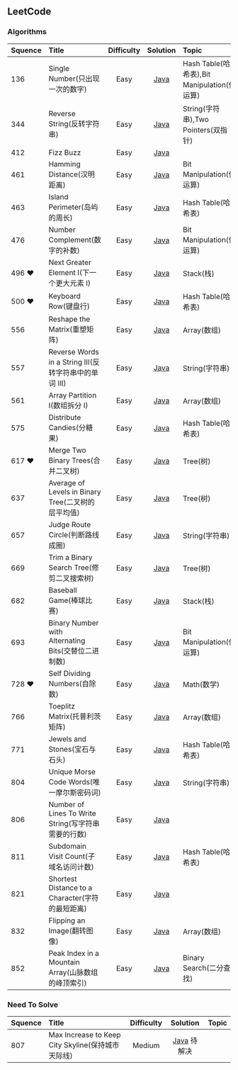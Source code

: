 ## LeetCode

### Algorithms

Squence | Title | Difficulty | Solution | Topic
:---|:---|:---:|:---:|:---
136 | Single Number(只出现一次的数字) | Easy | [Java](https://github.com/leoqin0816/leetcode/blob/master/Algorithms/Java/BitManipulation/136.SingleNumber.java) | Hash Table(哈希表),Bit Manipulation(位运算)
344 | Reverse String(反转字符串) | Easy | [Java](https://github.com/leoqin0816/leetcode/blob/master/Algorithms/Java/String/344.ReverseString.java) | String(字符串),Two Pointers(双指针)
412 | Fizz Buzz | Easy | [Java](https://github.com/leoqin0816/leetcode/blob/master/Algorithms/Java/Others/412.FizzBuzz.java) | 
461 | Hamming Distance(汉明距离) | Easy | [Java](https://github.com/leoqin0816/leetcode/blob/master/Algorithms/Java/BitManipulation/461.HammingDistance.java) | Bit Manipulation(位运算)
463 | Island Perimeter(岛屿的周长) | Easy | [Java](https://github.com/leoqin0816/leetcode/blob/master/Algorithms/Java/HashTable/463.IslandPerimeter.java) | Hash Table(哈希表)
476 | Number Complement(数字的补数) | Easy | [Java](https://github.com/leoqin0816/leetcode/blob/master/Algorithms/Java/BitManipulation/476.NumberComplement.java) | Bit Manipulation(位运算)
496 ❤ | Next Greater Element I(下一个更大元素 I) | Easy | [Java](https://github.com/leoqin0816/leetcode/blob/master/Algorithms/Java/Stack/496.NextGreaterElementI.java) | Stack(栈)
500 ❤ | Keyboard Row(键盘行) | Easy | [Java](https://github.com/leoqin0816/leetcode/blob/master/Algorithms/Java/HashTable/500.KeyboardRow.java) | Hash Table(哈希表)
556 | Reshape the Matrix(重塑矩阵) | Easy | [Java](https://github.com/leoqin0816/leetcode/blob/master/Algorithms/Java/Array/566.ReshapeTheMatrix.java) | Array(数组)
557 | Reverse Words in a String III(反转字符串中的单词 III) | Easy | [Java](https://github.com/leoqin0816/leetcode/blob/master/Algorithms/Java/String/557.ReverseWordsInAStringIII.java) | String(字符串)
561 | Array Partition I(数组拆分 I) | Easy | [Java](https://github.com/leoqin0816/leetcode/blob/master/Algorithms/Java/Array/561.ArrayPartitionI.java) | Array(数组)
575 | Distribute Candies(分糖果) | Easy | [Java](https://github.com/leoqin0816/leetcode/blob/master/Algorithms/Java/HashTable/575.DistributeCandies.java) | Hash Table(哈希表)
617 ❤ | Merge Two Binary Trees(合并二叉树) | Easy | [Java](https://github.com/leoqin0816/leetcode/blob/master/Algorithms/Java/Tree/617.MergeTwoBinaryTrees.java) | Tree(树)
637 | Average of Levels in Binary Tree(二叉树的层平均值) | Easy | [Java](https://github.com/leoqin0816/leetcode/blob/master/Algorithms/Java/Tree/637.AverageOfLevelsInBinaryTree.java) | Tree(树)
657 | Judge Route Circle(判断路线成圈) | Easy | [Java](https://github.com/leoqin0816/leetcode/blob/master/Algorithms/Java/String/657.JudgeRouteCircle.java) | String(字符串)
669 | Trim a Binary Search Tree(修剪二叉搜索树) | Easy | [Java](https://github.com/leoqin0816/leetcode/blob/master/Algorithms/Java/Tree/669.TrimABinarySearchTree.java) | Tree(树)
682 | Baseball Game(棒球比赛) | Easy | [Java](https://github.com/leoqin0816/leetcode/blob/master/Algorithms/Java/Stack/682.BaseballGame.java) | Stack(栈)
693 | Binary Number with Alternating Bits(交替位二进制数) | Easy | [Java](https://github.com/leoqin0816/leetcode/blob/master/Algorithms/Java/BitManipulation/693.BinaryNumberWithAlternatingBits.java) | Bit Manipulation(位运算)
728 ❤ | Self Dividing Numbers(自除数) | Easy | [Java](https://github.com/leoqin0816/leetcode/blob/master/Algorithms/Java/Math/728.SelfDividingNumbers.java) | Math(数学)
766 | Toeplitz Matrix(托普利茨矩阵) | Easy | [Java](https://github.com/leoqin0816/leetcode/blob/master/Algorithms/Java/Array/766.ToeplitzMatrix.java) | Array(数组)
771 | Jewels and Stones(宝石与石头) | Easy | [Java](https://github.com/leoqin0816/leetcode/blob/master/Algorithms/Java/HashTable/771.JewelsAndStones.java) | Hash Table(哈希表)
804 | Unique Morse Code Words(唯一摩尔斯密码词) | Easy | [Java](https://github.com/leoqin0816/leetcode/blob/master/Algorithms/Java/String/804.UniqueMorseCodeWords.java) | String(字符串)
806 | Number of Lines To Write String(写字符串需要的行数) | Easy | [Java](https://github.com/leoqin0816/leetcode/blob/master/Algorithms/Java/Others/806.NumberOfLinesToWriteString.java) |
811 | Subdomain Visit Count(子域名访问计数) | Easy | [Java](https://github.com/leoqin0816/leetcode/blob/master/Algorithms/Java/HashTable/811.SubdomainVisitCount.java) | Hash Table(哈希表)
821 | Shortest Distance to a Character(字符的最短距离) | Easy | [Java](https://github.com/leoqin0816/leetcode/blob/master/Algorithms/Java/Others/821.ShortestDistanceToACharacter.java) | 
832 | Flipping an Image(翻转图像) | Easy | [Java](https://github.com/leoqin0816/leetcode/blob/master/Algorithms/Java/Array/832.FlippingAnImage.java) | Array(数组)
852 | Peak Index in a Mountain Array(山脉数组的峰顶索引) | Easy | [Java](https://github.com/leoqin0816/leetcode/blob/master/Algorithms/Java/BinarySearch/852.PeakIndexInAMountainArray.java) | Binary Search(二分查找)


### Need To Solve

Squence | Title | Difficulty | Solution | Topic
:---|:---|:---:|:---:|:---
807 | Max Increase to Keep City Skyline(保持城市天际线) | Medium | [Java](https://github.com/leoqin0816/leetcode/blob/master/Algorithms/Java/807.MaxIncreaseToKeepCitySkyline.java) 待解决
